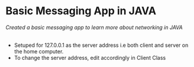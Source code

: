 # Basic Messaging App in JAVA
*Created a basic messaging app to learn more about networking in JAVA* <br>
<br>
- Setuped for 127.0.0.1 as the server address i.e both client and server on the home computer.
- To change the server address, edit accordingly in Client Class

